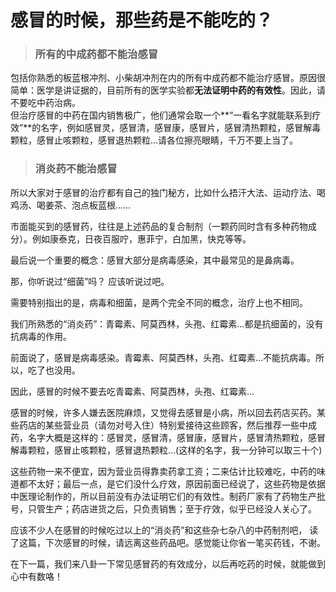 # 感冒的时候，那些药是不能吃的？

> ### 所有的中成药都不能治感冒

   包括你熟悉的板蓝根冲剂、小柴胡冲剂在内的所有中成药都不能治疗感冒。原因很简单：医学是讲证据的，目前所有的医学实验都**无法证明中药的有效性**。因此，请不要吃中药治病。<br>但治疗感冒的中药在国内销售极广，他们通常会取一个**“一看名字就能联系到疗效”**的名字，例如感冒灵，感冒清，感冒康，感冒片，感冒清热颗粒，感冒解毒颗粒，感冒止咳颗粒，感冒退热颗粒…请各位擦亮眼睛，千万不要上当了。

> ### 消炎药不能治感冒

 

所以大家对于感冒的治疗都有自己的独门秘方，比如什么捂汗大法、运动疗法、喝鸡汤、喝姜茶、泡点板蓝根……

市面能买到的感冒药，往往是上述药品的复合制剂（一颗药同时含有多种药物成分）。例如康泰克，日夜百服咛，惠菲宁，白加黑，快克等等。


最后说一个重要的概念：感冒大部分是病毒感染，其中最常见的是鼻病毒。

那，你听说过“细菌”吗？
应该听说过吧。

需要特别指出的是，病毒和细菌，是两个完全不同的概念，治疗上也不相同。

我们所熟悉的“消炎药”：青霉素、阿莫西林，头孢、红霉素…都是抗细菌的，没有抗病毒的作用。

前面说了，感冒是病毒感染。青霉素、阿莫西林，头孢、红霉素…不能抗病毒。所以，吃了也没用。

因此，感冒的时候不要去吃青霉素、阿莫西林，头孢、红霉素…

感冒的时候，许多人嫌去医院麻烦，又觉得去感冒是小病，所以回去药店买药。某些药店的某些营业员（请勿对号入住）特别爱接待这些顾客，然后推荐一些中成药，名字大概是这样的：感冒灵，感冒清，感冒康，感冒片，感冒清热颗粒，感冒解毒颗粒，感冒止咳颗粒，感冒退热颗粒…(这样的名字，我一分钟可以取三十个)

这些药物一来不便宜，因为营业员得靠卖药拿工资；二来估计比较难吃，中药的味道都不太好；最后一点，是它们没什么疗效，原因前面已经说了，这些药物是依据中医理论制作的，所以目前没有办法证明它们的有效性。制药厂家有了药物生产批号，只管生产；药店进货之后，只负责销售；至于疗效，似乎已经没人关心了。

应该不少人在感冒的时候吃过以上的“消炎药”和这些杂七杂八的中药制剂吧，
读了这篇，下次感冒的时候，请远离这些药品吧。感觉能让你省一笔买药钱，不谢。

在下一篇，我们来八卦一下常见感冒药的有效成分，以后再吃药的时候，就能做到心中有数咯！